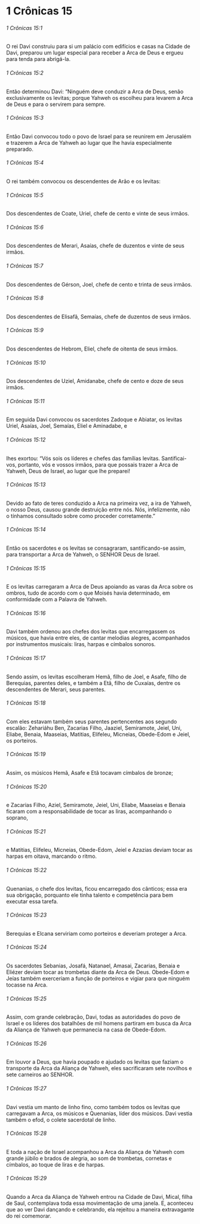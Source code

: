 # 1 Crônicas 15

###### 1 Crônicas 15:1

O rei Davi construiu para si um palácio com edifícios e casas na Cidade de Davi, preparou um lugar especial para receber a Arca de Deus e ergueu para tenda para abrigá-la.

###### 1 Crônicas 15:2

Então determinou Davi: “Ninguém deve conduzir a Arca de Deus, senão exclusivamente os levitas; porque Yahweh os escolheu para levarem a Arca de Deus e para o servirem para sempre.

###### 1 Crônicas 15:3

Então Davi convocou todo o povo de Israel para se reunirem em Jerusalém e trazerem a Arca de Yahweh ao lugar que lhe havia especialmente preparado.

###### 1 Crônicas 15:4

O rei também convocou os descendentes de Arão e os levitas:

###### 1 Crônicas 15:5

Dos descendentes de Coate, Uriel, chefe de cento e vinte de seus irmãos.

###### 1 Crônicas 15:6

Dos descendentes de Merari, Asaías, chefe de duzentos e vinte de seus irmãos.

###### 1 Crônicas 15:7

Dos descendentes de Gérson, Joel, chefe de cento e trinta de seus irmãos.

###### 1 Crônicas 15:8

Dos descendentes de Elisafã, Semaías, chefe de duzentos de seus irmãos.

###### 1 Crônicas 15:9

Dos descendentes de Hebrom, Eliel, chefe de oitenta de seus irmãos.

###### 1 Crônicas 15:10

Dos descendentes de Uziel, Amidanabe, chefe de cento e doze de seus irmãos.

###### 1 Crônicas 15:11

Em seguida Davi convocou os sacerdotes Zadoque e Abiatar, os levitas Uriel, Asaías, Joel, Semaías, Eliel e Aminadabe, e

###### 1 Crônicas 15:12

lhes exortou: “Vós sois os líderes e chefes das famílias levitas. Santificai-vos, portanto, vós e vossos irmãos, para que possais trazer a Arca de Yahweh, Deus de Israel, ao lugar que lhe preparei!

###### 1 Crônicas 15:13

Devido ao fato de teres conduzido a Arca na primeira vez, a ira de Yahweh, o nosso Deus, causou grande destruição entre nós. Nós, infelizmente, não o tínhamos consultado sobre como proceder corretamente.”

###### 1 Crônicas 15:14

Então os sacerdotes e os levitas se consagraram, santificando-se assim, para transportar a Arca de Yahweh, o SENHOR Deus de Israel.

###### 1 Crônicas 15:15

E os levitas carregaram a Arca de Deus apoiando as varas da Arca sobre os ombros, tudo de acordo com o que Moisés havia determinado, em conformidade com a Palavra de Yahweh.

###### 1 Crônicas 15:16

Davi também ordenou aos chefes dos levitas que encarregassem os músicos, que havia entre eles, de cantar melodias alegres, acompanhados por instrumentos musicais: liras, harpas e címbalos sonoros.

###### 1 Crônicas 15:17

Sendo assim, os levitas escolheram Hemã, filho de Joel, e Asafe, filho de Berequias, parentes deles, e também a Etã, filho de Cuxaías, dentre os descendentes de Merari, seus parentes.

###### 1 Crônicas 15:18

Com eles estavam também seus parentes pertencentes aos segundo escalão: Zehariáhu Ben, Zacarias Filho, Jaaziel, Semiramote, Jeiel, Uni, Eliabe, Benaia, Maaseias, Matitias, Elifeleu, Micneias, Obede-Edom e Jeiel, os porteiros.

###### 1 Crônicas 15:19

Assim, os músicos Hemã, Asafe e Etã tocavam címbalos de bronze;

###### 1 Crônicas 15:20

e Zacarias Filho, Aziel, Semiramote, Jeiel, Uni, Eliabe, Maaseias e Benaia ficaram com a responsabilidade de tocar as liras, acompanhando o soprano,

###### 1 Crônicas 15:21

e Matitias, Elifeleu, Micneias, Obede-Edom, Jeiel e Azazias deviam tocar as harpas em oitava, marcando o ritmo.

###### 1 Crônicas 15:22

Quenanias, o chefe dos levitas, ficou encarregado dos cânticos; essa era sua obrigação, porquanto ele tinha talento e competência para bem executar essa tarefa.

###### 1 Crônicas 15:23

Berequias e Elcana serviriam como porteiros e deveriam proteger a Arca.

###### 1 Crônicas 15:24

Os sacerdotes Sebanias, Josafá, Natanael, Amasai, Zacarias, Benaia e Eliézer deviam tocar as trombetas diante da Arca de Deus. Obede-Edom e Jeías também exerceriam a função de porteiros e vigiar para que ninguém tocasse na Arca.

###### 1 Crônicas 15:25

Assim, com grande celebração, Davi, todas as autoridades do povo de Israel e os líderes dos batalhões de mil homens partiram em busca da Arca da Aliança de Yahweh que permanecia na casa de Obede-Edom.

###### 1 Crônicas 15:26

Em louvor a Deus, que havia poupado e ajudado os levitas que faziam o transporte da Arca da Aliança de Yahweh, eles sacrificaram sete novilhos e sete carneiros ao SENHOR.

###### 1 Crônicas 15:27

Davi vestia um manto de linho fino, como também todos os levitas que carregavam a Arca, os músicos e Quenanias, líder dos músicos. Davi vestia também o efod, o colete sacerdotal de linho.

###### 1 Crônicas 15:28

E toda a nação de Israel acompanhou a Arca da Aliança de Yahweh com grande júbilo e brados de alegria, ao som de trombetas, cornetas e címbalos, ao toque de liras e de harpas.

###### 1 Crônicas 15:29

Quando a Arca da Aliança de Yahweh entrou na Cidade de Davi, Mical, filha de Saul, contemplava toda essa movimentação de uma janela. E, aconteceu que ao ver Davi dançando e celebrando, ela rejeitou a maneira extravagante do rei comemorar.


